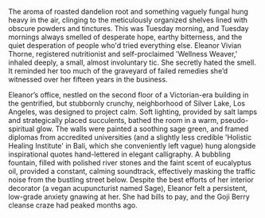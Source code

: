 The aroma of roasted dandelion root and something vaguely fungal hung heavy in the air, clinging to the meticulously organized shelves lined with obscure powders and tinctures. This was Tuesday morning, and Tuesday mornings always smelled of desperate hope, earthy bitterness, and the quiet desperation of people who'd tried everything else. Eleanor Vivian Thorne, registered nutritionist and self-proclaimed 'Wellness Weaver,' inhaled deeply, a small, almost involuntary tic. She secretly hated the smell. It reminded her too much of the graveyard of failed remedies she’d witnessed over her fifteen years in the business.

Eleanor’s office, nestled on the second floor of a Victorian-era building in the gentrified, but stubbornly crunchy, neighborhood of Silver Lake, Los Angeles, was designed to project calm. Soft lighting, provided by salt lamps and strategically placed succulents, bathed the room in a warm, pseudo-spiritual glow. The walls were painted a soothing sage green, and framed diplomas from accredited universities (and a slightly less credible 'Holistic Healing Institute' in Bali, which she conveniently left vague) hung alongside inspirational quotes hand-lettered in elegant calligraphy. A bubbling fountain, filled with polished river stones and the faint scent of eucalyptus oil, provided a constant, calming soundtrack, effectively masking the traffic noise from the bustling street below. Despite the best efforts of her interior decorator (a vegan acupuncturist named Sage), Eleanor felt a persistent, low-grade anxiety gnawing at her. She had bills to pay, and the Goji Berry cleanse craze had peaked months ago.

